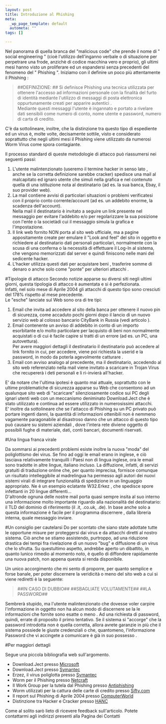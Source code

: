```yaml
--- 
layout: post
title: Introduzione al Phishing
meta: 
  _wp_page_template: default
  autometa: ""
tags: []

---
```

Nel panorama di quella branca del "malicious code" che prende il nome di " social engineering " (cioè l'utilizzo dell'inganno verbale o di situazione per perpetrare una frode, anzichè di codice macchina vero e proprio), gli ultimi mesi hanno visto un proliferare ed un espandersi senza precedenti del fenomeno del " Phishing ".
Iniziamo con il definire un poco più attentamente il Phishing :

> ##DEFINIZIONE: ##
> Si definisce Phishing una tecnica utilizzata per ottenere l'accesso ad informazioni personale con la finalità del furto di identità mediante l'utilizzo di messaggi di posta elettronica oppurtunamente creati per apparire autentici .  
>Mediante questi messaggi l'utente è ingannato e portato a rivelare dati sensibili come numero di conto, nome utente e password, numero di carta di credito.  

C'è da sottolineare, inoltre, che la distinzione tra questo tipo di espediente ed un virus è, molte volte, decisamente sottile, visto e considerato soprattutto che negli ultimi mesi il Phishing viene utilizzato da numerosi Worm Virus come spora contagiante.  

Il processo standard di queste metodologie di attacco può riassumersi nei seguenti passi:

<!--adsense-->

1.  L'utente malintenzionato (useremo il termine hacker in senso lato , anche se la corretta definizione sarebbe cracker) spedisce una mail al malcapitato ed ignaro utente che simuli nella grafica e nel contenuto quella di una istituzione nota al destinatario (ad es. la sua banca, Ebay, il suo provider web).
2.  La mail contiene avvisi di particolari situazioni o problemi verificatesi con il proprio conto corrente/account (ad es. un addebito enorme, la scadenza dell'account).  
    Nella mail il destinatario è invitato a seguire un link presente nel messaggio per evitare l'addebito e/o per regolarizzare la sua posizione con l'ente o la societàdi cui il messaggio simula la grafica e l'impostazione.
3.  Il link web fornito NON porta al sito web ufficiale, ma a pagine appositamente create per emulare il "Look and feel" del sito in oggetto e richiedere al destinatario dati personali particolari, normalmente con la scusa di una conferna o la necessità di effettuare il Log-In al sistema, che vengono memorizzati dal server e quindi finiscono nelle mani del sedicente hacker.
4.  L'hacker utilizza questi dati per acquistare beni , trasferire somme di denaro o anche solo come "ponte" per ulteriori attacchi .

#Tipologie di attacco
Secondo notizie apparse su diversi siti negli ultimi giorni, questa tipologia di attacco è aumentata e si è perfezionata.  
Infatti, nel solo mese di Aprile 2004 gli attacchi di questo tipo sono cresciuti del 178% rispetto al mese precedente.  
Le "esche" lanciate sul Web sono ora di tre tipi:

1.  Email che invita ad accedere al sito della banca per ottenere il nuovo pin di sicurezza, come accaduto pochi giorni dopo il lancio di un nuovo servizio web al colosso bancario CityBank in Russia (vedi articolo ).  
2.  Email contenente un avviso di addebito in conto di un importo esorbitante e/o molto particolare per lacquisto di beni non normalmente acquistati o di cui è facile capire si tratti di un errore (ad es. un PC, una autovettura).  
    Per avere maggiori dettagli il destinatario il destinatario può accedere al link fornito in cui, per accedere, viene poi richiesta la userid e la password, in modo da poterla agevolmente catturare .  
3.   Email con avviso analogo al precedente, ma il destinatario, accedendo al sito web referenziato nella mail viene invitato a scaricare in Trojan Virus che recupererà i deti personali e li ri-invierà all'hacker.
  
E' da notare che l'ultima ipotesi è quanto mai attuale, soprattutto con le ultime problematiche di sicurezza apparse su Web che consentono ad un qualunque sito web di "scaricare" silenziosamente codice sui PC degli ignari utenti web con un meccanismo deniminato Download.Ject che è stato utilizzato e continua ad essere utilizzato in numerosissimi attacchi.  
E' inoltre da sottolineare che se l'attacco di Phishing su un PC privato può portare ingenti danni, la quantità di informazioni ottenibili non è nemmeno vagamente paragonabile al disastroso danno che un attacco di questo tipo può causare su sistemi aziendali , dove l'intera rete diviene oggetto di possibili fughe di materiale, dati, conti bancari, documenti riservati.   

#Una lingua franca virale

Da sommarsi ai precedenti problemi esiste inoltre la nuova "moda" del poliglottismo dei virus. Se fino ad oggi le email erano in inglese, e ciò lasciava relativamente tranquilli i Paesi non di lingua inglese, ora le email sono tradotte in altre lingue, italiano incluso. La diffuzione, infatti, di servizi gratuiti di traduzione online che, per quanto imprecisa, fornisce comunque un risultato intelleggibile al madrelingua ha permesso agli autori dei nuovi sistemi virali di integrare funzionalità di spedizione in un linguaggio appropriato. Ne è un esempio eclatante W32.Erkez , che spedisce spore infettanti in 20 lingue differenti...  
D'altronde ognuna delle nostre mail porta quasi sempre insita al suo interno una informazione molto importante riguardo alla nazionalità del destinatario: il TLD del dominio di riferimento (il .it, .co.uk, .de). In base anche solo a questa informazione è facile per il programma discernere , dalla libreria interna, quale messaggio inviare.  

#Un consiglio per cautelarsi
Do per scontato che siano state adottate tutte le opportune misure per proteggersi dai virus e da attacchi diretti al nostro sistema. Ciò anche se stiamo assistendo, purtroppo, ad una riduzione drastica dei tempi fra rivelazione di un nuovo "bug" e diffusione di un virus che lo sfrutta. Su questultimo aspetto, andrebbe aperto un dibattito, in quanto lunico rimedio al momento noto, è quello di diffondere rapidamente una nuova patch, non appena questa si renda disponibile.  

<!--adsense-->

Un unico accorgimento che mi sento di proporre, per quanto semplice e forse banale, per poter discernere la veridicità o meno del sito web a cui si viene rediretti è la seguente:

> ##IN CASO DI DUBBIO##
> ##SBAGLIATE VOLUTAMENTE##
> ##LA PASSWORD##

Sembrerà stupido, ma l'utente malintenzionato che dovesse voler carpire l'informazione in oggetto non ha alcun modo di discernere se la le informazioni che fornite sono esatte o meno . Ad una richiesta di password, quindi, errate di proposito il primo tentativo. Se il sistema si "accorge" che la password introdotta non è quella corretta, allora avrete garanzie in più che il sistema possiede le giuste credenziali o che, quantomeno, l'informazione Password che vi accingete a comunicare è già in suo possesso .

#Per maggiori dettagli

Segue una piccola bibliografia web sull'argomento.

*  Download.Ject presso [Microsoft](http://www.microsoft.com/security/incident/download_ject.mspx)
*  Download.Ject presso [Symantec](http://securityresponse.symantec.com/avcenter/venc/data/download.ject.html#technicaldetail)
*  Erzez, il virus poliglotta presso [Symantec](http://securityresponse.symantec.com/avcenter/venc/data/w32.erkez.b@mm.html)
*  Worm per il Phishing presso [Netcraft](http://news.netcraft.com/archives/2004/06/02/phishing_worm_installs_trojan_without_trickery.html)
*  Il Work Group per la tutela dal Phishing presso [Antiphishing](http://www.antiphishing.org/)
*  Worm utilizzati per la cattura delle carte di credito presso [Sifty.com](http://sify.com/news_info/fullstory.php?id=13442609)
*  Il report sul Phishing di Aprile 2004 presso [ComputerWorld](http://www.computerworld.com/securitytopics/security/cybercrime/story/0,10801,93247,00.html)
*  Distinzione tra Hacker e Cracker presso [HANC](http://www.hancproject.org/)

Come al solito sarò lieto di ricevere feedback sull'articolo. Potete contattarmi agli indirizzi presenti alla Pagina dei Contatti
 
